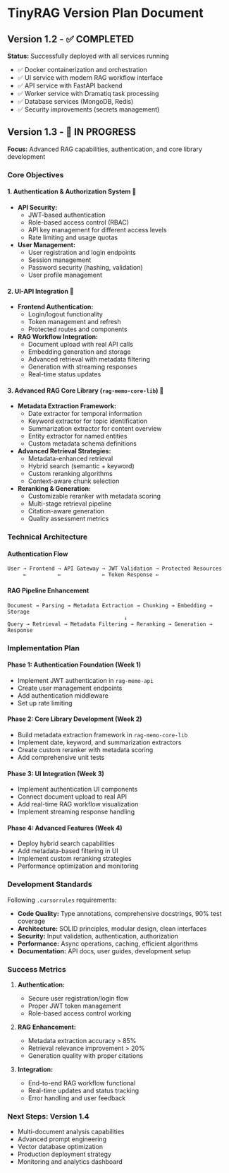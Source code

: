 # TinyRAG Version Plan Document

## Version 1.2 - ✅ COMPLETED
**Status:** Successfully deployed with all services running
- ✅ Docker containerization and orchestration
- ✅ UI service with modern RAG workflow interface
- ✅ API service with FastAPI backend
- ✅ Worker service with Dramatiq task processing
- ✅ Database services (MongoDB, Redis)
- ✅ Security improvements (secrets management)

## Version 1.3 - 🚧 IN PROGRESS
**Focus:** Advanced RAG capabilities, authentication, and core library development

### Core Objectives

#### 1. **Authentication & Authorization System** 🔐
- **API Security:**
  - JWT-based authentication
  - Role-based access control (RBAC)
  - API key management for different access levels
  - Rate limiting and usage quotas
- **User Management:**
  - User registration and login endpoints
  - Session management
  - Password security (hashing, validation)
  - User profile management

#### 2. **UI-API Integration** 🔗
- **Frontend Authentication:**
  - Login/logout functionality
  - Token management and refresh
  - Protected routes and components
- **RAG Workflow Integration:**
  - Document upload with real API calls
  - Embedding generation and storage
  - Advanced retrieval with metadata filtering
  - Generation with streaming responses
  - Real-time status updates

#### 3. **Advanced RAG Core Library (`rag-memo-core-lib`)** 🧠
- **Metadata Extraction Framework:**
  - Date extractor for temporal information
  - Keyword extractor for topic identification
  - Summarization extractor for content overview
  - Entity extractor for named entities
  - Custom metadata schema definitions
- **Advanced Retrieval Strategies:**
  - Metadata-enhanced retrieval
  - Hybrid search (semantic + keyword)
  - Custom reranking algorithms
  - Context-aware chunk selection
- **Reranking & Generation:**
  - Customizable reranker with metadata scoring
  - Multi-stage retrieval pipeline
  - Citation-aware generation
  - Quality assessment metrics

### Technical Architecture

#### Authentication Flow
```
User → Frontend → API Gateway → JWT Validation → Protected Resources
     ←          ←             ← Token Response ←
```

#### RAG Pipeline Enhancement
```
Document → Parsing → Metadata Extraction → Chunking → Embedding → Storage
                                     ↓
Query → Retrieval → Metadata Filtering → Reranking → Generation → Response
```

### Implementation Plan

#### Phase 1: Authentication Foundation (Week 1)
- Implement JWT authentication in `rag-memo-api`
- Create user management endpoints
- Add authentication middleware
- Set up rate limiting

#### Phase 2: Core Library Development (Week 2)
- Build metadata extraction framework in `rag-memo-core-lib`
- Implement date, keyword, and summarization extractors
- Create custom reranker with metadata scoring
- Add comprehensive unit tests

#### Phase 3: UI Integration (Week 3)
- Implement authentication UI components
- Connect document upload to real API
- Add real-time RAG workflow visualization
- Implement streaming response handling

#### Phase 4: Advanced Features (Week 4)
- Deploy hybrid search capabilities
- Add metadata-based filtering in UI
- Implement custom reranking strategies
- Performance optimization and monitoring

### Development Standards
Following `.cursorrules` requirements:
- **Code Quality:** Type annotations, comprehensive docstrings, 90% test coverage
- **Architecture:** SOLID principles, modular design, clean interfaces
- **Security:** Input validation, authentication, authorization
- **Performance:** Async operations, caching, efficient algorithms
- **Documentation:** API docs, user guides, development setup

### Success Metrics
1. **Authentication:**
   - Secure user registration/login flow
   - Proper JWT token management
   - Role-based access control working

2. **RAG Enhancement:**
   - Metadata extraction accuracy > 85%
   - Retrieval relevance improvement > 20%
   - Generation quality with proper citations

3. **Integration:**
   - End-to-end RAG workflow functional
   - Real-time updates and status tracking
   - Error handling and user feedback

### Next Steps: Version 1.4
- Multi-document analysis capabilities
- Advanced prompt engineering
- Vector database optimization
- Production deployment strategy
- Monitoring and analytics dashboard 